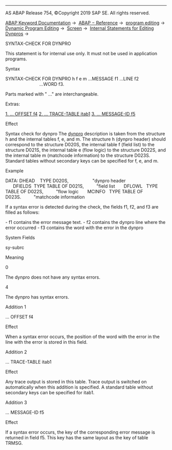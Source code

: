   

* * *

AS ABAP Release 754, ©Copyright 2019 SAP SE. All rights reserved.

[ABAP Keyword Documentation](javascript:call_link\('abenabap.htm'\)) →  [ABAP − Reference](javascript:call_link\('abenabap_reference.htm'\)) →  [program editing](javascript:call_link\('abenprogram_editing.htm'\)) →  [Dynamic Program Editing](javascript:call_link\('abenabap_language_dynamic.htm'\)) →  [Screen](javascript:call_link\('abenabap_generic_dynpro.htm'\)) →  [Internal Statements for Editing Dynpros](javascript:call_link\('abengeneric_dynpro_internal.htm'\)) → 

SYNTAX-CHECK FOR DYNPRO

This statement is for internal use only.
It must not be used in application programs.

Syntax

SYNTAX-CHECK FOR DYNPRO h f e m ...MESSAGE f1 ...LINE f2
                                ...WORD f3.

Parts marked with " ..." are interchangeable.

Extras:

[1\. ... OFFSET f4](#!ABAP_ADDITION_1@1@)
[2\. ... TRACE-TABLE itab1](#!ABAP_ADDITION_2@2@)
[3\. ... MESSAGE-ID f5](#!ABAP_ADDITION_3@3@)

Effect

Syntax check for dynpro
The [dynpro](javascript:call_link\('abendynpro_glosry.htm'\) "Glossary Entry") description is taken from the structure h and the internal tables f, e, and m. The structure h (dynpro header) should correspond to the structure D020S, the internal table f (field list) to the structure D021S, the internal table e (flow logic) to the structure D022S, and the internal table m (matchcode information) to the structure D023S. Standard tables without secondary keys can be specified for f, e, and m.

Example

DATA: DHEAD    TYPE D020S,                   "dynpro header
      DFIELDS  TYPE TABLE OF D021S,          "field list
      DFLOWL   TYPE TABLE OF D022S,          "flow logic
      MCINFO   TYPE TABLE OF D023S.          "matchcode information

If a syntax error is detected during the check, the fields f1, f2, and f3 are filled as follows:

\- f1 contains the error message text.
\- f2 contains the dynpro line where the error occurred
\- f3 contains the word with the error in the dynpro

System Fields

sy-subrc

Meaning

0

The dynpro does not have any syntax errors.

4

The dynpro has syntax errors.

Addition 1

... OFFSET f4

Effect

When a syntax error occurs, the position of the word with the error in the line with the error is stored in this field.

Addition 2

... TRACE-TABLE itab1

Effect

Any trace output is stored in this table. Trace output is switched on automatically when this addition is specified. A standard table without secondary keys can be specified for itab1.

Addition 3

... MESSAGE-ID f5

Effect

If a syntax error occurs, the key of the corresponding error message is returned in field f5. This key has the same layout as the key of table TRMSG.